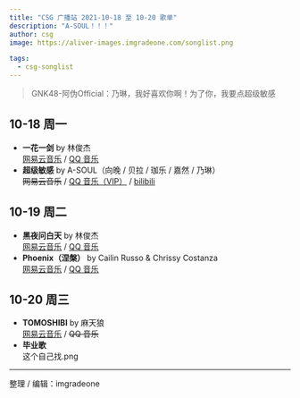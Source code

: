 ```yaml
---
title: "CSG 广播站 2021-10-18 至 10-20 歌单"
description: "A-SOUL！！！"
author: csg
image: https://aliver-images.imgradeone.com/songlist.png

tags:
  - csg-songlist
---
```


> GNK48-阿伪Official：乃琳，我好喜欢你啊！为了你，我要点超级敏感

## 10-18 周一

- **一花一剑** by 林俊杰  
  [网易云音乐](https://music.163.com/song?id=1492639473) / [QQ 音乐](https://y.qq.com/n/ryqq/songDetail/003nlVNB44oW5J)
- **超级敏感** by A-SOUL（向晚 / 贝拉 / 珈乐 / 嘉然 / 乃琳）  
  ~~网易云音乐~~ / [QQ 音乐（VIP）](https://y.qq.com/n/ryqq/songDetail/003Ug3lO02lFZN) / [bilibili](https://www.bilibili.com/video/BV1vQ4y1Z7C2)

## 10-19 周二

- **黑夜问白天** by 林俊杰  
  [网易云音乐](https://music.163.com/song?id=525278976) / [QQ 音乐](https://y.qq.com/n/ryqq/songDetail/0023XCz53g0Cdw)
- **Phoenix（涅槃）** by Cailin Russo & Chrissy Costanza  
  [网易云音乐](https://music.163.com/song?id=1396151812) / [QQ 音乐](https://y.qq.com/n/ryqq/songDetail/00379G5G3FxmKx)

## 10-20 周三

- **TOMOSHIBI** by 麻天狼  
  [网易云音乐](https://music.163.com/#/song?id=1826178984) / ~~QQ 音乐~~
- **毕业歌**  
  这个自己找.png

---

整理 / 编辑：imgradeone
